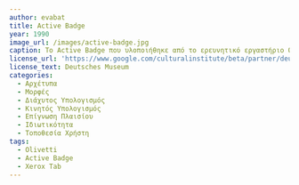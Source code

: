 ```yaml
---
author: evabat
title: Active Badge
year: 1990
image_url: /images/active-badge.jpg
caption: Το Active Badge που υλοποιήθηκε από το ερευνητικό εργαστήριο Olivetti είναι από τα πρώτα συστήματα εντοπισμού θέσης σε εσωτερικό χώρο. Εκπέμπει υπέρυθρα σήματα τα οποία επιτρέπουν στους αποδέκτες των τοπικών υποδομών να εντοπίσουν το σημείο που βρίσκεται ο χρήστης εντός του κτιρίου, έτσι ώστε να ενεργοποιηθούν συμπεριφορές που βασίζονται στην επίγνωση του χωρικού πλαισίου του χρήστη.
license_url: 'https://www.google.com/culturalinstitute/beta/partner/deutsches-museum'
license_text: Deutsches Museum
categories:
  - Αρχέτυπα
  - Μορφές
  - Διάχυτος Υπολογισμός
  - Κινητός Υπολογισμός
  - Επίγνωση Πλαισίου
  - Ιδιωτικότητα
  - Τοποθεσία Χρήστη
tags:
  - Olivetti
  - Active Badge
  - Xerox Tab
---
```

